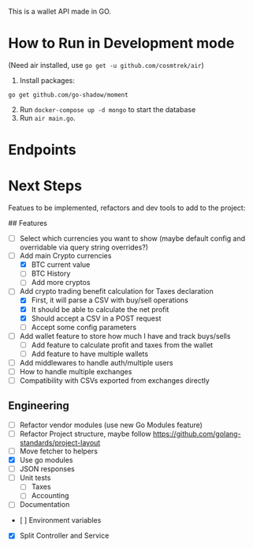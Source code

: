 This is a wallet API made in GO.

# How to Run in Development mode

(Need air installed, use `go get -u github.com/cosmtrek/air`)
1. Install packages:
````
go get github.com/go-shadow/moment
````
2. Run `docker-compose up -d mongo` to start the database
3. Run `air main.go`.

# Endpoints

# Next Steps

Featues to be implemented, refactors and dev tools to add to the project:

## Features
- [ ] Select which currencies you want to show (maybe  default config and overridable via query string overrides?)
- [ ] Add main Crypto currencies
	- [X] BTC current value
	- [ ] BTC History
	- [ ] Add more cryptos
- [ ] Add crypto trading benefit calculation for Taxes declaration
	- [X] First, it will parse a CSV with buy/sell operations
	- [X] It should be able to calculate the net profit
	- [X] Should accept a CSV in a POST request
	- [ ] Accept some config parameters 
- [ ] Add wallet feature to store how much I have and track buys/sells
	- [ ] Add feature to calculate profit and taxes from the wallet
	- [ ] Add feature to have multiple wallets
- [ ] Add middlewares to handle auth/multiple users
- [ ] How to handle multiple exchanges
- [ ] Compatibility with CSVs exported from exchanges directly

## Engineering
- [ ] Refactor vendor modules (use new Go Modules feature)
- [ ] Refactor Project structure, maybe follow https://github.com/golang-standards/project-layout
- [ ] Move fetcher to helpers
- [X] Use go modules
- [ ] JSON responses
- [ ] Unit tests
	- [ ] Taxes
	- [ ] Accounting
- [ ] Documentation
- [ ] Environment variables
- [X] Split Controller and Service
